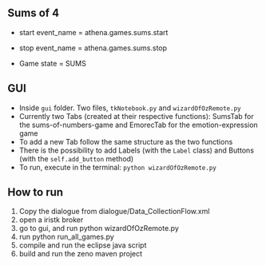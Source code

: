 ## Sums of 4

- start event_name = athena.games.sums.start
- stop event_name = athena.games.sums.stop

- Game state = SUMS

## GUI
- Inside `gui` folder. Two files, `tkNotebook.py` and `wizardOfOzRemote.py`
- Currently two Tabs (created at their respective functions): SumsTab for the sums-of-numbers-game and EmorecTab for the emotion-expression game
- To add a new Tab follow the same structure as the two functions
- There is the possibility to add Labels (with the `Label` class) and Buttons (with the `self.add_button` method)
- To run, execute in the terminal: `python wizardOfOzRemote.py`

## How to run
1) Copy the dialogue from dialogue/Data_CollectionFlow.xml
2) open a iristk broker
3) go to gui, and run python wizardOfOzRemote.py
4) run python run_all_games.py
5) compile and run the eclipse java script
6) build and run the zeno maven project
